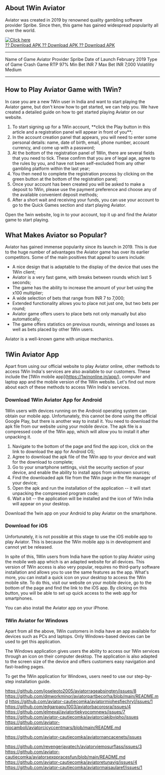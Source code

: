 ## About 1Win Aviator

Aviator was created in 2019 by renowned quality gambling software
provider Spribe. Since then, this game has gained widespread popularity
all over the world.

[![Click
here](https://readscoops.com/wp-content/uploads/2023/03/Readscoop-aviator-1-1.jpg)](https://traff.sbs/deff)\
[?? Download APK ?? Download APK ?? Download
APK](https://traff.sbs/deff)

  ---------------- ---------------
  Name of Game     Aviator
  Provider         Spribe
  Date of Launch   February 2019
  Type of Game     Crash Game
  RTP              97%
  Min Bet          INR 7
  Max Bet          INR 7,000
  Volatility       Medium
  ---------------- ---------------

## How to Play Aviator Game with 1Win?

In case you are a new 1Win user in India and want to start playing the
Aviator game, but don't know how to get started, we can help you. We
have created a detailed guide on how to get started playing Aviator on
our website.

1.  To start signing up for a 1Win account, \*\*click the Play button in
    this article and a registration panel will appear in front of
    you\*\*;
2.  In the account creation panel that appears, you will need to enter
    some personal details: name, date of birth, email, phone number,
    account currency, and come up with a password;
3.  At the bottom of the registration panel of 1Win, there are several
    fields that you need to tick. These confirm that you are of legal
    age, agree to the rules by you, and have not been self-excluded from
    any other gambling platform within the last year;
4.  You then need to complete the registration process by clicking on
    the green button at the bottom of the registration panel;
5.  Once your account has been created you will be asked to make a
    deposit to 1Win, please use the payment preference and choose any of
    the available convenient deposit methods;
6.  After a short wait and receiving your funds, you can use your
    account to go to the Quick Games section and start playing Aviator.



Open the 1win website, log in to your account, top it up and
find the Aviator game to start playing.


## What Makes Aviator so Popular?

Aviator has gained immense popularity since its launch in 2019. This is
due to the huge number of advantages the Aviator game has over its
earlier competitors. Some of the main positives that appeal to users
include:

-   A nice design that is adaptable to the display of the device that
    uses the 1Win client;
-   Aviator is a very fast game, with breaks between rounds which last 5
    seconds;
-   The game has the ability to increase the amount of your bet using
    the x100 multiplier;
-   A wide selection of bets that range from INR 7 to 7,000;
-   Extended functionality allows you to place not just one, but two
    bets per round;
-   Aviator game offers users to place bets not only manually but also
    automatically;
-   The game offers statistics on previous rounds, winnings and losses
    as well as bets placed by other 1Win users.



Aviator is a well-known game with unique
mechanics.


## 1Win Aviator App

Apart from using our official website to play Aviator online, other
methods to access 1Win India's services are also available to our
customers. These include the \[1Win mobile
app\](https://1winonline.in/app/), computer and laptop app and the
mobile version of the 1Win website. Let's find out more about each of
these methods to access 1Win India's services.

### Download 1Win Aviator App for Android

1Win users with devices running on the Android operating system can
obtain our mobile app. Unfortunately, this cannot be done using the
official Google Play, but there is another way to install it. You need
to download the apk file from our website using your mobile device. The
apk file is a compressed code of the 1Win app, which will allow you to
install it after unpacking it.

1.  Navigate to the bottom of the page and find the app icon, click on
    the link to download the app for Android OS;
2.  Agree to download the apk file of the 1Win app to your device and
    wait for the download to complete;
3.  Go to your smartphone settings, visit the security section of your
    device, and enable the ability to install apps from unknown sources;
4.  Find the downloaded apk file from the 1Win page in the file manager
    of your device;
5.  Open the apk and run the installation of the application -- it will
    start unpacking the compressed program code;
6.  Wait a bit -- the application will be installed and the icon of 1Win
    India will appear on your desktop.



Download the 1win app on your Android to play Aviator on the
smartphone.


### Download for iOS

Unfortunately, it is not possible at this stage to use the iOS mobile
app to play Aviator. This is because the 1Win mobile app is in
development and cannot yet be released.

In spite of this, 1Win users from India have the option to play Aviator
using the mobile web app which is an adapted website for all devices.
This version of 1Win access is also very popular, requires no
third-party software installation and allows you to use the same
features as the app. What's more, you can install a quick icon on your
desktop to access the 1Win mobile site. To do this, visit our website on
your mobile device, go to the bottom of the page and find the link to
the iOS app. By clicking on this button, you will be able to set up
quick access to the web app for smartphones.



You can also install the Aviator app on your
iPhone.


### 1Win Aviator for Windows

Apart from all the above, 1Win customers in India have an app available
for devices such as PCs and laptops. Only Windows-based devices can be
used to get this application.

The Windows application gives users the ability to access our 1Win
services through an icon on their computer desktop. The application is
also adapted to the screen size of the device and offers customers easy
navigation and fast-loading pages.

To get the 1Win application for Windows, users need to use our
step-by-step installation guide.


https://github.com/joseleoto2005/aviatorrageabsingten/issues/8
https://github.com/dmworkminor/aviatorpartbecorha/blob/main/README.md
https://github.com/aviator-cautiecomka/aviatormiohesfiechryl/issues/1
https://github.com/edgarpapu1003/aviatorbacorosra/issues/4
https://github.com/elmexal/aviatortiekyocomnews/issues/7
https://github.com/aviator-cautiecomka/aviatorciakibvipho/issues
https://github.com/aviator-niocamboli/aviatorcicyccentmars/blob/main/README.md

https://github.com/aviator-cautiecomka/aviatornancacenets/issues

https://github.com/revengerjavatech/aviatorviemosurflass/issues/3
https://github.com/aviator-cautiecomka/aviatorsexppracesfun/blob/main/README.md
https://github.com/aviator-cautiecomka/aviatoretunavig/issues/4
https://github.com/aviator-cautiecomka/aviatormaisaularef/issues/1
